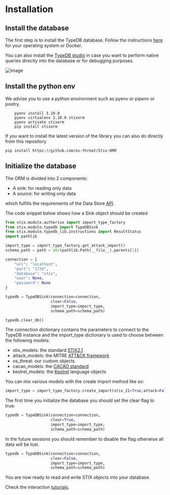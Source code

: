 # Installation

## Install the database
The first step is to install the TypeDB database.
Follow the instructions [here](https://docs.vaticle.com/docs/running-typedb/install-and-run) 
for your operating system or Docker.


You can also install the [TypeDB studio](https://docs.vaticle.com/docs/studio/overview) in case you want to perform native queries directly into the database
or for debugging purposes.

![image](https://docs.vaticle.com/docs/images/studio/studio.png)


## Install the python env
We advise you to use a python environment such as pyenv or pipenv or poetry.

```
    pyenv install 3.10.0
    pyenv virtualenv 3.10.0 stixorm
    pyenv activate stixorm
    pip install stixorm
```

If you want to install the latest version of the library you can also do directly
from this repository


```pip install https://github.com/os-threat/Stix-ORM```

## Initialize the database

The ORM is divided into 2 components:

* A sink: for reading only data
* A source: for writing only data

which fulfills the requirements of the Data Store [API](https://stix2.readthedocs.io/en/latest/guide/datastore.html).

The code snippet below shows how a Sink object should be created


```python
from stix.module.authorise import import_type_factory
from stix.module.typedb import TypeDBSink
from stix.module.typedb_lib.instructions import ResultStatus
import pathlib

import_type = import_type_factory.get_attack_import()
schema_path = path = str(pathlib.Path(__file__).parents[1])

connection = {
    "uri": "localhost",
    "port": "1729",
    "database": "stix",
    "user": None,
    "password": None
}

typedb = TypeDBSink(connection=connection,
                    clear=False,
                    import_type=import_type,
                    schema_path=schema_path)

typedb.clear_db()


```

The connection dictionary contains the parameters to connect to the TypeDB instance and the
import_type dictionary is used to choose between the following models:
* stix_models: the standard [STIX2.1](https://oasis-open.github.io/cti-documentation/stix/intro.html)
* attack_models: the MITRE [ATT&CK framework](https://attack.mitre.org/)
* os_threat: our custom objects
* cacao_models: the [CACAO standard](https://docs.oasis-open.org/cacao/security-playbooks/v1.0/security-playbooks-v1.0.html)
* kestrel_models: the [Kestrel](https://kestrel.readthedocs.io/en/stable/) language objects

You can mix various models with the create import method like so:

```python
import_type = import_type_factory.create_import(stix_21=True,attack=False,cacao=False,kestrel=False,os_intel=False,os_hunt=False)
```

The first time you initialize the database you should set the clear flag to true:

```python
typedb = TypeDBSink(connection=connection,
                    clear=True,
                    import_type=import_type,
                    schema_path=schema_path)

```

In the future sessions you should remember to disable the flag otherwise all data will be lost.


```python
typedb = TypeDBSink(connection=connection,
                    clear=False,
                    import_type=import_type,
                    schema_path=schema_path)

```

You are now ready to read and write STIX objects into your database.

Check the interaction [tutorials](https://github.com/cloud-accelerator/Stix-ORM/blob/brett-attack/docs/interactions/python_api/overview.md).

